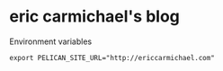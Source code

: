 eric carmichael's blog
======================

Environment variables
```
export PELICAN_SITE_URL="http://ericcarmichael.com"
```
